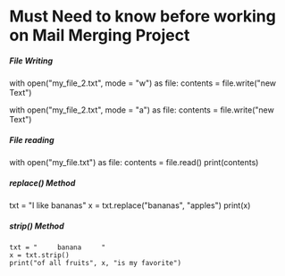 # Must Need to know before working on Mail Merging Project



##### File Writing

with open("my_file_2.txt", mode = "w") as file:
    contents = file.write("new Text")

with open("my_file_2.txt", mode = "a") as file:
    contents = file.write("new Text")



##### File reading

with open("my_file.txt") as file:
    contents = file.read()
    print(contents)




##### replace() Method


txt = "I like bananas"
x = txt.replace("bananas", "apples")
print(x)



##### strip() Method

```
txt = "     banana     "
x = txt.strip()
print("of all fruits", x, "is my favorite")
```


